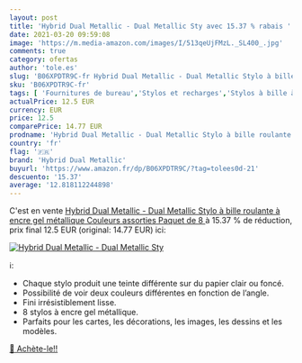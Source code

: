 ```yaml
---
layout: post
title: 'Hybrid Dual Metallic - Dual Metallic Sty avec 15.37 % rabais '
date: 2021-03-20 09:59:08
image: 'https://m.media-amazon.com/images/I/513qeUjFMzL._SL400_.jpg'
comments: true
category: ofertas
author: 'tole.es'
slug: 'B06XPDTR9C-fr Hybrid Dual Metallic - Dual Metallic Stylo à bille...'
sku: 'B06XPDTR9C-fr'
tags: [ 'Fournitures de bureau','Stylos et recharges','Stylos à bille à encre gel','hybrid dual metallic','Écriture', ]
actualPrice: 12.5 EUR
currency: EUR
price: 12.5
comparePrice: 14.77 EUR
prodname: 'Hybrid Dual Metallic - Dual Metallic Stylo à bille roulante à encre gel métallique Couleurs assorties  Paquet de 8 '
country: 'fr'
flag: '🇫🇷'
brand: 'Hybrid Dual Metallic'
buyurl: 'https://www.amazon.fr/dp/B06XPDTR9C/?tag=tolees0d-21'
descuento: '15.37'
average: '12.818112244898'
---
```


C'est en vente [Hybrid Dual Metallic - Dual Metallic Stylo à bille roulante à encre gel métallique Couleurs assorties  Paquet de 8 ](https://www.amazon.fr/dp/B06XPDTR9C/?tag=tolees0d-21)  à  15.37 % de réduction, prix final  12.5 EUR (original: 14.77 EUR) ici:

[![Hybrid Dual Metallic - Dual Metallic Sty](https://m.media-amazon.com/images/I/513qeUjFMzL._SL400_.jpg)](https://www.amazon.fr/dp/B06XPDTR9C/?tag=tolees0d-21)

ℹ️:

- Chaque stylo produit une teinte différente sur du papier clair ou foncé.
- Possibilité de voir deux couleurs différentes en fonction de l’angle.
- Fini irrésistiblement lisse.
- 8 stylos à encre gel métallique.
- Parfaits pour les cartes, les décorations, les images, les dessins et les modèles.

[🛒 Achète-le!!](https://www.amazon.fr/dp/B06XPDTR9C/?tag=tolees0d-21)
